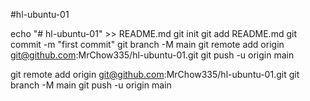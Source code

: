 #hl-ubuntu-01


echo "# hl-ubuntu-01" >> README.md
git init
git add README.md
git commit -m "first commit"
git branch -M main
git remote add origin git@github.com:MrChow335/hl-ubuntu-01.git
git push -u origin main

git remote add origin git@github.com:MrChow335/hl-ubuntu-01.git
git branch -M main
git push -u origin main


